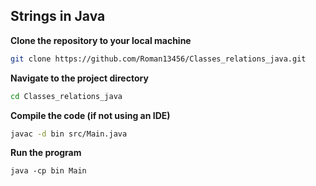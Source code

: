 ## Strings in Java

**Clone the repository to your local machine**
```bash
git clone https://github.com/Roman13456/Classes_relations_java.git
```

**Navigate to the project directory**
```bash
cd Classes_relations_java
```

**Compile the code (if not using an IDE)**
```bash
javac -d bin src/Main.java
```

**Run the program**
```
java -cp bin Main
```
